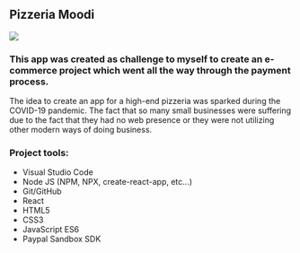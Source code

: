 ## Pizzeria Moodi

![](pizzeria.gif)

### This app was created as challenge to myself to create an e-commerce project which went all the way through the payment process. 

The idea to create an app for a high-end pizzeria was sparked during the COVID-19 pandemic. The fact that so many small businesses were suffering due to the fact that they had no web presence or they were not utilizing other modern ways of doing business.

### Project tools:
  - Visual Studio Code
  - Node JS (NPM, NPX, create-react-app, etc...)
  - Git/GitHub
  - React
  - HTML5
  - CSS3
  - JavaScript ES6
  - Paypal Sandbox SDK
